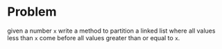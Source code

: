 # Problem
given a number `x` write a method to partition a linked list where all values less than `x` come before all values greater than or equal to `x`.